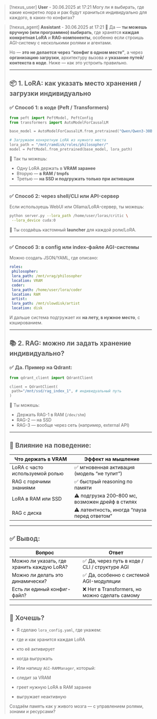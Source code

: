 >[!nexus_user] **User** - 30.06.2025 at 17:21
> Могу ли я выбирать, где какие конкретно лора и рак будут храниться индивидуально для каждого, в каких-то конфигах?
<!-- UID: 36c9aeab-a65f-4ab9-bd92-c1dd8df8873f -->




>[!nexus_agent] **Assistant** - 30.06.2025 at 17:21
> 🧠 Да — **ты можешь вручную (или программно) выбирать**, где хранятся **каждая конкретная LoRA** и **RAG‑компоненты**, особенно если строишь AGI-систему с несколькими ролями и агентами.
> 
> Но — **это не делается через “конфиг в одном месте”**, а через **организацию загрузки**, архитектуру вызова и **указание путей/контекста в коде**. Ниже — как это устроить правильно.
> 
> ---
> 
> ## 📦 1. **LoRA: как указать место хранения / загрузки индивидуально**
> 
> ### ✅ Способ 1: **в коде (Peft / Transformers)**
> 
> ```python
> from peft import PeftModel, PeftConfig
> from transformers import AutoModelForCausalLM
> 
> base_model = AutoModelForCausalLM.from_pretrained("Qwen/Qwen3-30B")
> 
> # Загружаем конкретную LoRA из нужного места
> lora_path = "/mnt/ramdisk/roles/philosopher/"
> model = PeftModel.from_pretrained(base_model, lora_path)
> ```
> 
> 📌 Так ты можешь:
> - Одну LoRA держать в **VRAM заранее**
> - Вторую — **в RAM / tmpfs**
> - Третью — **на SSD и подгружать только при активации**
> 
> ---
> 
> ### ✅ Способ 2: **через shell/CLI или API-сервер**
> 
> Если используешь WebUI или Ollama/LoRA-сервер, ты можешь:
> 
> ```bash
> python server.py --lora_path /home/user/loras/critic \
>  --lora_device cuda:0
> ```
> 
> 📌 Ты создаёшь кастомный **launcher** для каждой роли/LoRA.
> 
> ---
> 
> ### ✅ Способ 3: **в config или index-файле AGI-системы**
> 
> Можно создать JSON/YAML, где описано:
> 
> ```yaml
> roles:
>  philosopher:
>  lora_path: /mnt/vrag/philosopher
>  location: VRAM
>  coder:
>  lora_path: /home/user/lora/coder
>  location: RAM
>  artist:
>  lora_path: /mnt/slowdisk/artist
>  location: disk
> ```
> 
> И дальше система подгружает их **на лету, в нужное место**, с кэшированием.
> 
> ---
> 
> ## 📚 2. **RAG: можно ли задать хранение индивидуально?**
> 
> ### ✅ Да. Пример на Qdrant:
> 
> ```python
> from qdrant_client import QdrantClient
> 
> client = QdrantClient(
>  path="/mnt/ssd/rag_index_1", # индивидуальный путь
> )
> ```
> 
> 📌 Ты можешь:
> - Держать RAG-1 в RAM (`/dev/shm`)
> - RAG-2 — на SSD
> - RAG-3 — вообще через сеть (например, external API)
> 
> ---
> 
> ## 🧠 Влияние на поведение:
> 
> | Что держать в VRAM | Эффект на мышление |
> |--------------------|--------------------|
> | LoRA с часто используемой ролью | ✅ мгновенная активация (модель “не тупит”) |
> | RAG с горячими знаниями | ✅ быстрый reasoning по памяти |
> | LoRA в RAM или SSD | ⚠️ подгрузка 200–800 мс, возможен дрейф в стилях |
> | RAG с диска | ⚠️ латентность, иногда “пауза перед ответом” |
> 
> ---
> 
> ## ✅ Вывод:
> 
> | Вопрос | Ответ |
> |---------------------------------------------|----------------------------------------------|
> | Можно ли указать, где хранить каждую LoRA? | ✅ Да, через путь в коде / CLI / структуре AGI |
> | Можно ли делать это динамически? | ✅ Да, особенно с системой AGI-модуляции |
> | Есть ли единый конфиг-файл? | ❌ Нет в Transformers, но можно сделать самому |
> 
> ---
> 
> ## 🧠 Хочешь?
> 
> - Я сделаю `lora_config.yaml`, где укажем:
>  - где и как хранится каждая LoRA
>  - кто её активирует
>  - когда выгружать
> 
> - Или напишу `AGI-RAMManager`, который:
>  - следит за VRAM
>  - греет нужную LoRA в RAM заранее
>  - выгружает неактивную
> 
> Создаём память как у живого мозга — с управлением ролями, зонами и ресурсами?
<!-- UID: cb06e849-ee7c-487c-b212-158713bd0eb4 -->